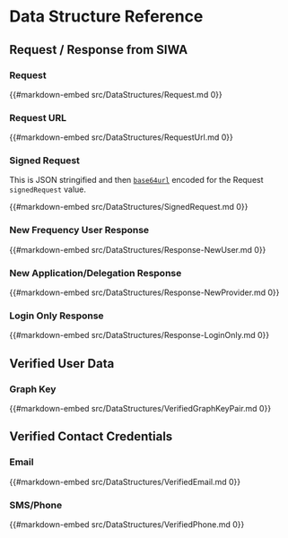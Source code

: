 # Data Structure Reference

## Request / Response from SIWA

### Request

{{#markdown-embed src/DataStructures/Request.md 0}}

### Request URL

{{#markdown-embed src/DataStructures/RequestUrl.md 0}}

### Signed Request

This is JSON stringified and then [`base64url`](https://datatracker.ietf.org/doc/html/rfc4648#section-5) encoded for the Request `signedRequest` value.

{{#markdown-embed src/DataStructures/SignedRequest.md 0}}

### New Frequency User Response

{{#markdown-embed src/DataStructures/Response-NewUser.md 0}}

### New Application/Delegation Response

{{#markdown-embed src/DataStructures/Response-NewProvider.md 0}}

### Login Only Response

{{#markdown-embed src/DataStructures/Response-LoginOnly.md 0}}

## Verified User Data

### Graph Key

{{#markdown-embed src/DataStructures/VerifiedGraphKeyPair.md 0}}

## Verified Contact Credentials

### Email

{{#markdown-embed src/DataStructures/VerifiedEmail.md 0}}

### SMS/Phone

{{#markdown-embed src/DataStructures/VerifiedPhone.md 0}}
